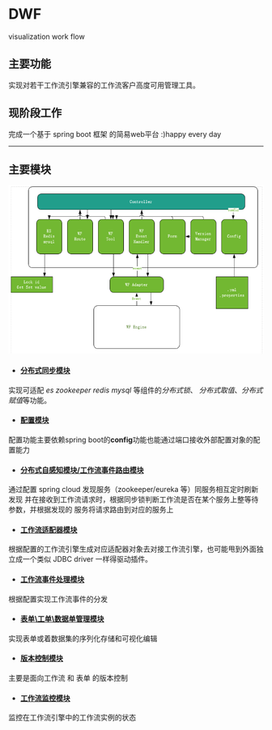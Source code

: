 # DWF
visualization work flow
## 主要功能
实现对若干工作流引擎兼容的工作流客户高度可用管理工具。
## 现阶段工作
完成一个基于 spring boot 框架 的简易web平台
:)happy every day
***
## 主要模块
![结构图](./WF%E6%95%B0%E6%8D%AE%E6%B5%81%E5%9B%BE.png)
* #### [分布式同步模块](https://github.com/dddhhhlll/DWF/projects/1 "分布式同步模块")
实现可适配 *es* *zookeeper* *redis* *mysql* 等组件的*分布式锁*、
*分布式取值*、*分布式赋值*等功能。
* #### [配置模块](https://github.com/dddhhhlll/DWF/projects/2 "配置模块")
配置功能主要依赖spring boot的**config**功能也能通过端口接收外部配置对象的配置能力
* #### [分布式自感知模块/工作流事件路由模块](https://github.com/dddhhhlll/DWF/projects/3 "分布式自感知模块")
通过配置 spring cloud 发现服务（zookeeper/eureka 等）同服务相互定时刷新发现
并在接收到工作流请求时，根据同步锁判断工作流是否在某个服务上整等待参数，并根据发现的
服务将请求路由到对应的服务上
* #### [工作流适配器模块](https://github.com/dddhhhlll/DWF/projects/4 "工作流适配器模块")
根据配置的工作流引擎生成对应适配器对象去对接工作流引擎，也可能甩到外面独立成一个类似 JDBC driver 一样得驱动插件。
* #### [工作流事件处理模块](https://github.com/dddhhhlll/DWF/projects/5 "工作流事件处理模块")
根据配置实现工作流事件的分发
* #### [表单\工单\数据单管理模块](https://github.com/dddhhhlll/DWF/projects/6 "表单管理模块")
实现表单或着数据集的序列化存储和可视化编辑
* #### [版本控制模块](https://github.com/dddhhhlll/DWF/projects/7 "版本控制模块")
主要是面向工作流 和 表单 的版本控制
* #### [工作流监控模块](https://github.com/dddhhhlll/DWF/projects/8 "工作流监控模块")
监控在工作流引擎中的工作流实例的状态
